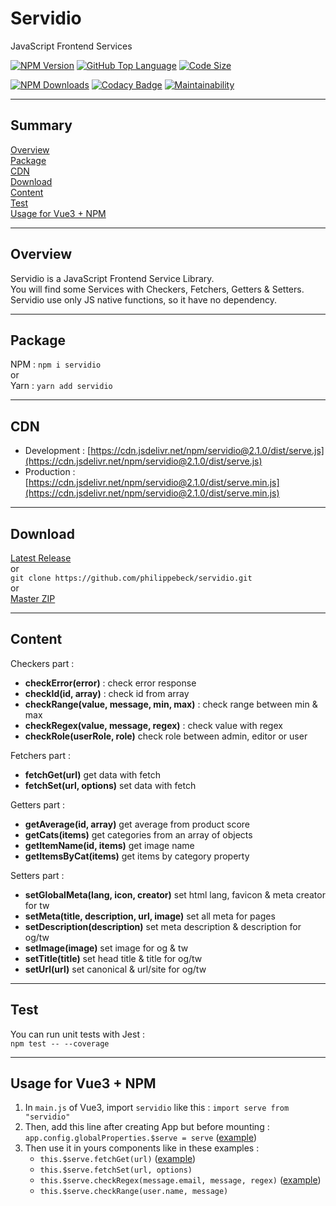 # Servidio

JavaScript Frontend Services

[![NPM Version](https://badgen.net/npm/v/servidio)](https://www.npmjs.com/package/servidio)
[![GitHub Top Language](https://img.shields.io/github/languages/top/philippebeck/servidio)](https://github.com/philippebeck/servidio)
[![Code Size](https://img.shields.io/github/languages/code-size/philippebeck/servidio)](https://github.com/philippebeck/servidio/tree/master)

[![NPM Downloads](https://badgen.net/npm/dt/servidio)](https://www.npmjs.com/package/servidio)
[![Codacy Badge](https://app.codacy.com/project/badge/Grade/b65b93fc3484479aa02c1891609e47e2)](https://www.codacy.com/gh/philippebeck/servidio/dashboard)
[![Maintainability](https://api.codeclimate.com/v1/badges/8ada4e929f6116145366/maintainability)](https://codeclimate.com/github/philippebeck/servidio/maintainability)

---

## Summary

[Overview](#overview)  
[Package](#package)  
[CDN](#cdn)  
[Download](#download)  
[Content](#content)  
[Test](#test)  
[Usage for Vue3 + NPM](#usage-for-vue3--npm)  

---

## Overview

Servidio is a JavaScript Frontend Service Library.  
You will find some Services with Checkers, Fetchers, Getters & Setters.  
Servidio use only JS native functions, so it have no dependency.  

---

## Package

NPM : `npm i servidio`  
or  
Yarn : `yarn add servidio`  

---

## CDN

-   Development : [https://cdn.jsdelivr.net/npm/servidio@2.1.0/dist/serve.js](https://cdn.jsdelivr.net/npm/servidio@2.1.0/dist/serve.js)  
-   Production : [https://cdn.jsdelivr.net/npm/servidio@2.1.0/dist/serve.min.js](https://cdn.jsdelivr.net/npm/servidio@2.1.0/dist/serve.min.js)  

---

## Download

[Latest Release](https://github.com/philippebeck/servidio/releases)  
or  
`git clone https://github.com/philippebeck/servidio.git`  
or  
[Master ZIP](https://github.com/philippebeck/servidio/archive/refs/heads/master.zip)
  
---

## Content

Checkers part :  
-   **checkError(error)** : check error response  
-   **checkId(id, array)** : check id from array  
-   **checkRange(value, message, min, max)** : check range between min & max  
-   **checkRegex(value, message, regex)** : check value with regex  
-   **checkRole(userRole, role)** check role between admin, editor or user  

Fetchers part :  
-   **fetchGet(url)** get data with fetch  
-   **fetchSet(url, options)** set data with fetch  

Getters part :  
-   **getAverage(id, array)** get average from product score  
-   **getCats(items)** get categories from an array of objects  
-   **getItemName(id, items)** get image name  
-   **getItemsByCat(items)** get items by category property  

Setters part :  
-   **setGlobalMeta(lang, icon, creator)** set html lang, favicon & meta creator for tw  
-   **setMeta(title, description, url, image)** set all meta for pages  
-   **setDescription(description)** set meta description & description for og/tw  
-   **setImage(image)** set image for og & tw  
-   **setTitle(title)** set head title & title for og/tw  
-   **setUrl(url)** set canonical & url/site for og/tw  

---

## Test

You can run unit tests with Jest :  
`npm test -- --coverage`  

---

## Usage for Vue3 + NPM

1.  In `main.js` of Vue3, import `servidio` like this : `import serve from "servidio"`
2.  Then, add this line after creating App but before mounting : `app.config.globalProperties.$serve = serve` ([example](https://github.com/philippebeck/vesan/blob/master/src/main.js))
3.  Then use it in yours components like in these examples : 
    -  `this.$serve.fetchGet(url)` ([example](https://github.com/philippebeck/vesan/blob/master/src/views/HomeView.vue))  
    -  `this.$serve.fetchSet(url, options)`  
    -  `this.$serve.checkRegex(message.email, message, regex)` ([example](https://github.com/philippebeck/vesan/blob/master/src/views/ContactView.vue))  
    -  `this.$serve.checkRange(user.name, message)`  
